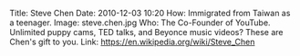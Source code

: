 Title: Steve Chen
Date: 2010-12-03 10:20
How: Immigrated from Taiwan as a teenager.
Image: steve.chen.jpg
Who: The Co-Founder of YouTube. Unlimited puppy cams, TED talks, and Beyonce music videos? These are Chen's gift to you. 
Link: https://en.wikipedia.org/wiki/Steve_Chen